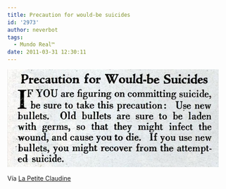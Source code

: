 ```yaml
---
title: Precaution for would-be suicides
id: '2973'
author: neverbot
tags:
  - Mundo Real™
date: 2011-03-31 12:30:11
---
```


![201103311229.jpg](./precaution-for-would-be-suicides/201103311229.jpg)

Vía [La Petite Claudine](http://www.lapetiteclaudine.com/archives/014882.html)